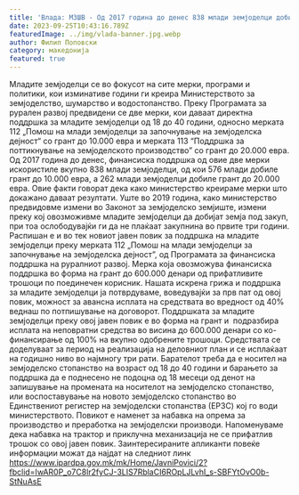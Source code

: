 ```yaml
---
title: 'Влада: МЗШВ - Од 2017 година до денес 838 млади земјоделци добиле финансиска поддршка за мерката - Млад земјоделец - 25 СЕПТЕМВРИ 2023'
date: 2023-09-25T10:43:16.789Z
featuredImage: ../img/vlada-banner.jpg.webp
author: Филип Поповски
category: македонија
featured: true
---
```

Младите земјоделци се во фокусот на сите мерки, програми и политики, кои изминативе години ги креира Министерството за земјоделство, шумарство и водостопанство.
Преку Програмата за рурален развој предвидени се две мерки, кои даваат директна поддршка за младите земјоделци од 18 до 40 години, односно мерката 112 „Помош на млади земјоделци за започнување на земјоделска дејност“ со грант до 10.000 евра и мерката 113 “Поддршка за поттикнување на земјоделското производство” со грант до 20.000 евра.
Од 2017 година до денес, финансиска поддршка од овие две мерки искористиле вкупно 838 млади земјоделци, од кои 576 млади добиле грант до 10.000 евра, а 262 млади земјоделци добиле грант до 20.000 евра. Овие факти говорат дека како министерство креираме мерки што докажано даваат резултати.
Уште во 2019 година, како министерство предвидовме измени во Законот за земјоделско земјиште, измени преку кој овозможивме младите земјоделци да добијат земја под закуп, при тоа ослободувајќи ги да не плаќаат закупнина во првите три години.
Распишан е и во тек новиот јавен повик за поддршка на младите земјоделци преку мерката 112 „Помош на млади земјоделци за започнување на земјоделска дејност”, од Програмата за финансиска поддршка на руралниот развој.
Мерка која овозможува финансиска поддршка во форма на грант до 600.000 денари од прифатливите трошоци по поединечен корисник. Нашата искрена грижа и поддршка за младите земјоделци ја потврдуваме, воведувајќи за прв пат од овој повик, можност за авансна исплата на средствата во вредност од 40% веднаш по потпишување на договорот.
Поддршката за младите земјоделци преку овој јавен повик е во форма на грант и  подразбира исплата на неповратни средства во висина до 600.000 денари со ко-финансирање од 100% на вкупно одобрените трошоци. Средствата се доделуваат за период на реализација на деловниот план и се исплаќаат на годишно ниво во најмногу три рати.
Барателот треба да е носител на земјоделско стопанство на возраст од 18 до 40 години и барањето за поддршка да е поднесено не подоцна од 18 месеци од денот на запишување на промената на носителот на земјоделско стопанство, или воспоставување на новото земјоделско стопанство во Единствениот регистер на земјоделски стопанства (ЕРЗС) кој го води министерството.
Повикот е наменет за набавка на опрема за производство и преработка на земјоделски производи. Напоменуваме дека набавка на трактор и приклучна механизација не се прифатлив трошок со овој јавен повик.
Заинтересираните апликанти повеќе информации можат да најдат на следниот линк https://www.ipardpa.gov.mk/mk/Home/JavniPovici/2?fbclid=IwAR0P_o7C8lr2fyCJ-3LIS7RblaCI6ROpLJLvhI_s-SBFYtOvO0b-StNuAsE
 

